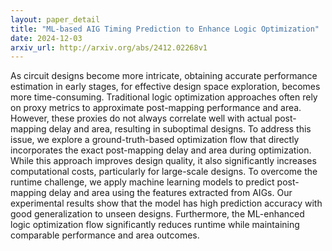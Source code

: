```yaml
---
layout: paper_detail
title: "ML-based AIG Timing Prediction to Enhance Logic Optimization"
date: 2024-12-03
arxiv_url: http://arxiv.org/abs/2412.02268v1
---
```


As circuit designs become more intricate, obtaining accurate performance estimation in early stages, for effective design space exploration, becomes more time-consuming. Traditional logic optimization approaches often rely on proxy metrics to approximate post-mapping performance and area. However, these proxies do not always correlate well with actual post-mapping delay and area, resulting in suboptimal designs. To address this issue, we explore a ground-truth-based optimization flow that directly incorporates the exact post-mapping delay and area during optimization. While this approach improves design quality, it also significantly increases computational costs, particularly for large-scale designs. To overcome the runtime challenge, we apply machine learning models to predict post-mapping delay and area using the features extracted from AIGs. Our experimental results show that the model has high prediction accuracy with good generalization to unseen designs. Furthermore, the ML-enhanced logic optimization flow significantly reduces runtime while maintaining comparable performance and area outcomes.
